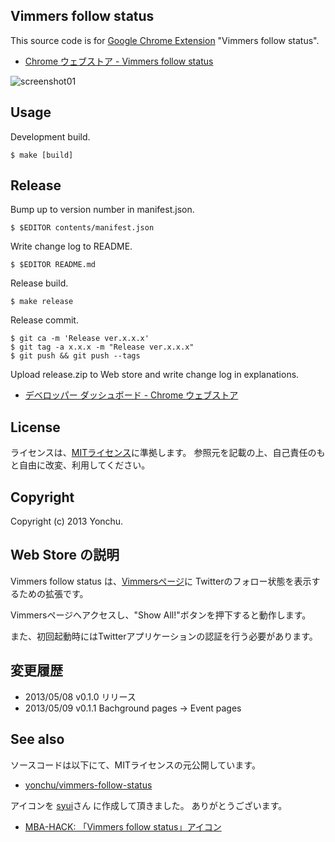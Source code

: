 Vimmers follow status
---------------------

This source code is for [Google Chrome Extension](http://code.google.com/chrome/extensions/index.html) "Vimmers follow status".

- [Chrome ウェブストア - Vimmers follow status](https://chrome.google.com/webstore/detail/vimmers-follow-status/iiliknkabfelbmgbgcihfnhokakghbfi)

![screenshot01](https://raw.github.com/yonchu/vimmers-follow-status/master/img/screenshot01.png)


## Usage

Development build.

```console
$ make [build]
```

## Release

Bump up to version number in manifest.json.

```console
$ $EDITOR contents/manifest.json
```

Write change log to README.

```console
$ $EDITOR README.md
```

Release build.

```console
$ make release
```

Release commit.

```
$ git ca -m 'Release ver.x.x.x'
$ git tag -a x.x.x -m "Release ver.x.x.x"
$ git push && git push --tags
```

Upload release.zip to Web store and write change log in explanations.

- [デベロッパー ダッシュボード - Chrome ウェブストア](https://chrome.google.com/webstore/developer/dashboard)


## License

ライセンスは、[MITライセンス](http://www.opensource.org/licenses/mit-license.php)に準拠します。
参照元を記載の上、自己責任のもと自由に改変、利用してください。


## Copyright

Copyright (c) 2013 Yonchu.


Web Store の説明
--------------------

Vimmers follow status は、[Vimmersページ](http://vim-jp.org/vimmers/)に
Twitterのフォロー状態を表示するための拡張です。

Vimmersページへアクセスし、"Show All!"ボタンを押下すると動作します。

また、初回起動時にはTwitterアプリケーションの認証を行う必要があります。


## 変更履歴

- 2013/05/08  v0.1.0 リリース
- 2013/05/09  v0.1.1 Bachground pages -> Event pages


## See also

ソースコードは以下にて、MITライセンスの元公開しています。

- [yonchu/vimmers-follow-status](https://github.com/yonchu/vimmers-follow-status)

アイコンを [syui](https://twitter.com/PSP_T)さん に作成して頂きました。
ありがとうございます。

- [MBA-HACK: 「Vimmers follow status」アイコン](http://mba-hack.blogspot.jp/2013/05/class-src-width-height-alt-air-software.html)
